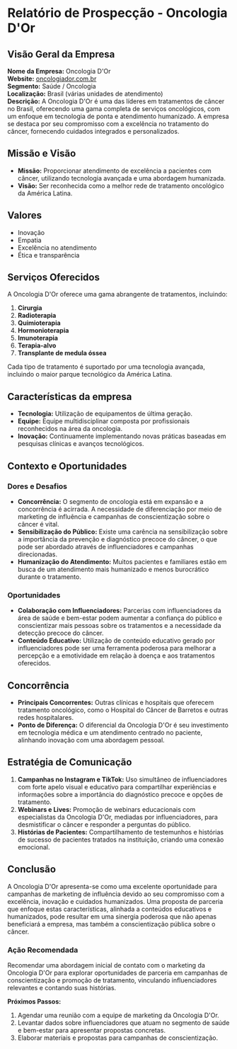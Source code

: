 # Relatório de Prospecção - Oncologia D'Or

## Visão Geral da Empresa
**Nome da Empresa:** Oncologia D'Or  
**Website:** [oncologiador.com.br](http://www.oncologiador.com.br)  
**Segmento:** Saúde / Oncologia  
**Localização:** Brasil (várias unidades de atendimento)  
**Descrição:** A Oncologia D'Or é uma das líderes em tratamentos de câncer no Brasil, oferecendo uma gama completa de serviços oncológicos, com um enfoque em tecnologia de ponta e atendimento humanizado. A empresa se destaca por seu compromisso com a excelência no tratamento do câncer, fornecendo cuidados integrados e personalizados.

## Missão e Visão
- **Missão:** Proporcionar atendimento de excelência a pacientes com câncer, utilizando tecnologia avançada e uma abordagem humanizada.
- **Visão:** Ser reconhecida como a melhor rede de tratamento oncológico da América Latina.

## Valores
- Inovação
- Empatia
- Excelência no atendimento
- Ética e transparência

## Serviços Oferecidos
A Oncologia D'Or oferece uma gama abrangente de tratamentos, incluindo:
1. **Cirurgia**
2. **Radioterapia**
3. **Quimioterapia**
4. **Hormonioterapia**
5. **Imunoterapia**
6. **Terapia-alvo**
7. **Transplante de medula óssea**

Cada tipo de tratamento é suportado por uma tecnologia avançada, incluindo o maior parque tecnológico da América Latina.

## Características da empresa
- **Tecnologia:** Utilização de equipamentos de última geração.
- **Equipe:** Equipe multidisciplinar composta por profissionais reconhecidos na área da oncologia.
- **Inovação:** Continuamente implementando novas práticas baseadas em pesquisas clínicas e avanços tecnológicos.

## Contexto e Oportunidades
### Dores e Desafios
- **Concorrência:** O segmento de oncologia está em expansão e a concorrência é acirrada. A necessidade de diferenciação por meio de marketing de influência e campanhas de conscientização sobre o câncer é vital.
- **Sensibilização do Público:** Existe uma carência na sensibilização sobre a importância da prevenção e diagnóstico precoce do câncer, o que pode ser abordado através de influenciadores e campanhas direcionadas.
- **Humanização do Atendimento:** Muitos pacientes e familiares estão em busca de um atendimento mais humanizado e menos burocrático durante o tratamento.

### Oportunidades
- **Colaboração com Influenciadores:** Parcerias com influenciadores da área de saúde e bem-estar podem aumentar a confiança do público e conscientizar mais pessoas sobre os tratamentos e a necessidade da detecção precoce do câncer.
- **Conteúdo Educativo:** Utilização de conteúdo educativo gerado por influenciadores pode ser uma ferramenta poderosa para melhorar a percepção e a emotividade em relação à doença e aos tratamentos oferecidos.

## Concorrência
- **Principais Concorrentes:** Outras clínicas e hospitais que oferecem tratamento oncológico, como o Hospital do Câncer de Barretos e outras redes hospitalares.
- **Ponto de Diferença:** O diferencial da Oncologia D'Or é seu investimento em tecnologia médica e um atendimento centrado no paciente, alinhando inovação com uma abordagem pessoal.

## Estratégia de Comunicação
1. **Campanhas no Instagram e TikTok:** Uso simultâneo de influenciadores com forte apelo visual e educativo para compartilhar experiências e informações sobre a importância do diagnóstico precoce e opções de tratamento.
2. **Webinars e Lives:** Promoção de webinars educacionais com especialistas da Oncologia D'Or, mediadas por influenciadores, para desmistificar o câncer e responder a perguntas do público.
3. **Histórias de Pacientes:** Compartilhamento de testemunhos e histórias de sucesso de pacientes tratados na instituição, criando uma conexão emocional.

## Conclusão
A Oncologia D'Or apresenta-se como uma excelente oportunidade para campanhas de marketing de influência devido ao seu compromisso com a excelência, inovação e cuidados humanizados. Uma proposta de parceria que enfoque estas características, alinhada a conteúdos educativos e humanizados, pode resultar em uma sinergia poderosa que não apenas beneficiará a empresa, mas também a conscientização pública sobre o câncer.

### Ação Recomendada
Recomendar uma abordagem inicial de contato com o marketing da Oncologia D'Or para explorar oportunidades de parceria em campanhas de conscientização e promoção de tratamento, vinculando influenciadores relevantes e contando suas histórias.

**Próximos Passos:**
1. Agendar uma reunião com a equipe de marketing da Oncologia D'Or.
2. Levantar dados sobre influenciadores que atuam no segmento de saúde e bem-estar para apresentar propostas concretas.
3. Elaborar materiais e propostas para campanhas de conscientização.